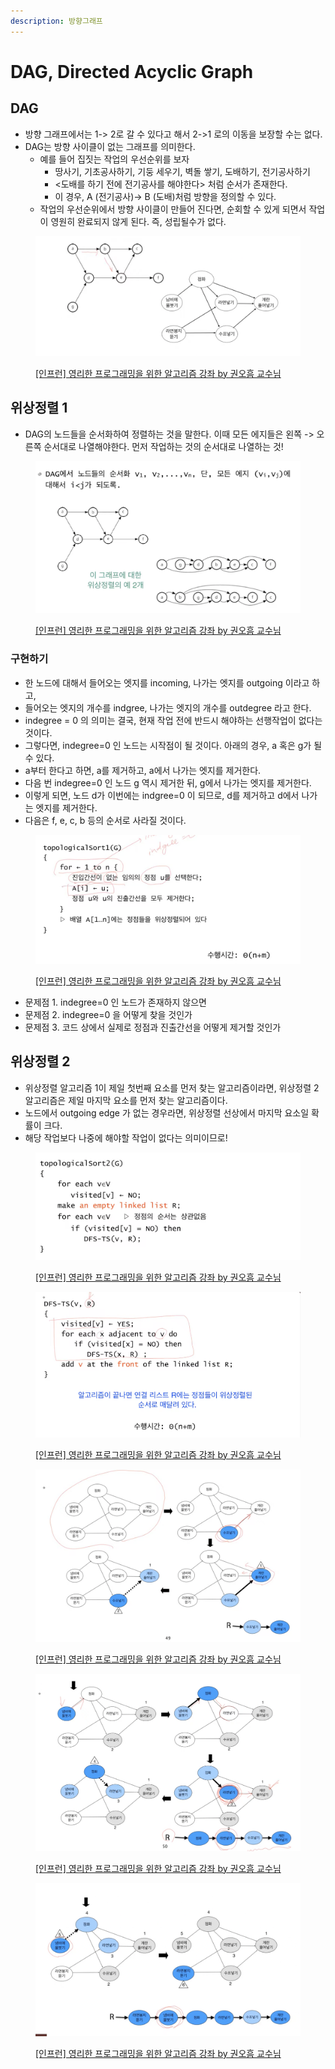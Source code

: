 ```yaml
---
description: 방향그래프
---
```


# DAG, Directed Acyclic Graph

## DAG&#x20;

* 방향 그래프에서는 1-> 2로 갈 수 있다고 해서 2->1 로의 이동을 보장할 수는 없다.
* DAG는 방향 사이클이 없는 그래프를 의미한다.&#x20;
  * 예를 들어 집짓는 작업의 우선순위를 보자
    * 땅사기, 기초공사하기, 기둥 세우기, 벽돌 쌓기, 도배하기, 전기공사하기
    * <도배를 하기 전에 전기공사를 해야한다> 처럼 순서가 존재한다.&#x20;
    * 이 경우, A (전기공사)-> B (도배)처럼 방향을 정의할 수 있다.
  * 작업의 우선순위에서 방향 사이클이 만들어 진다면, 순회할 수 있게 되면서 작업이 영원히 완료되지 않게 된다. 즉, 성립될수가 없다.  &#x20;

<figure><img src="../../../.gitbook/assets/image (31).png" alt=""><figcaption><p><a href="https://www.inflearn.com/course/%EC%95%8C%EA%B3%A0%EB%A6%AC%EC%A6%98-%EA%B0%95%EC%A2%8C">[인프런] 영리한 프로그래밍을 위한 알고리즘 강좌 by 권오흠 교수님</a></p></figcaption></figure>



## 위상정렬 1

* DAG의 노드들을 순서화하여 정렬하는 것을 말한다. 이때 모든 에지들은 왼쪽 -> 오른쪽 순서대로 나열해야한다. 먼저 작업하는 것의 순서대로 나열하는 것!&#x20;

<figure><img src="../../../.gitbook/assets/image (35).png" alt=""><figcaption><p><a href="https://www.inflearn.com/course/%EC%95%8C%EA%B3%A0%EB%A6%AC%EC%A6%98-%EA%B0%95%EC%A2%8C">[인프런] 영리한 프로그래밍을 위한 알고리즘 강좌 by 권오흠 교수님</a></p></figcaption></figure>

### 구현하기

* 한 노드에 대해서 들어오는 엣지를 incoming, 나가는 엣지를 outgoing 이라고 하고,&#x20;
* 들어오는 엣지의 개수를 indgree, 나가는 엣지의 개수를 outdegree 라고 한다.&#x20;
* indegree = 0 의 의미는 결국, 현재 작업 전에 반드시 해야하는 선행작업이 없다는 것이다.&#x20;
* 그렇다면, indegree=0 인 노드는 시작점이 될 것이다. 아래의 경우, a 혹은 g가 될 수 있다.&#x20;
* a부터 한다고 하면, a를 제거하고, a에서 나가는 엣지를 제거한다.&#x20;
* 다음 번 indegree=0 인 노드 g 역시 제거한 뒤, g에서 나가는 엣지를 제거한다.&#x20;
* 이렇게 되면, 노드 d가 이번에는 indgree=0 이 되므로, d를 제거하고 d에서 나가는 엣지를 제거한다.&#x20;
* 다음은 f, e, c, b 등의 순서로 사라질 것이다.&#x20;

<figure><img src="../../../.gitbook/assets/image (14) (3).png" alt=""><figcaption><p><a href="https://www.inflearn.com/course/%EC%95%8C%EA%B3%A0%EB%A6%AC%EC%A6%98-%EA%B0%95%EC%A2%8C">[인프런] 영리한 프로그래밍을 위한 알고리즘 강좌 by 권오흠 교수님</a></p></figcaption></figure>

* 문제점 1. indegree=0 인 노드가 존재하지 않으면
* 문제점 2. indegree=0 을 어떻게 찾을 것인가
* 문제점 3. 코드 상에서 실제로 정점과 진출간선을 어떻게 제거할 것인가



## 위상정렬 2

* 위상정렬 알고리즘 1이 제일 첫번째 요소를 먼저 찾는 알고리즘이라면, 위상정렬 2 알고리즘은 제일 마지막 요소를 먼저 찾는 알고리즘이다.&#x20;
* 노드에서 outgoing edge 가 없는 경우라면, 위상정렬 선상에서 마지막 요소일 확률이 크다.&#x20;
* 해당 작업보다 나중에 해야할 작업이 없다는 의미이므로!&#x20;

<figure><img src="../../../.gitbook/assets/image (4) (5).png" alt=""><figcaption><p><a href="https://www.inflearn.com/course/%EC%95%8C%EA%B3%A0%EB%A6%AC%EC%A6%98-%EA%B0%95%EC%A2%8C">[인프런] 영리한 프로그래밍을 위한 알고리즘 강좌 by 권오흠 교수님</a></p></figcaption></figure>

<figure><img src="../../../.gitbook/assets/image (42).png" alt=""><figcaption><p><a href="https://www.inflearn.com/course/%EC%95%8C%EA%B3%A0%EB%A6%AC%EC%A6%98-%EA%B0%95%EC%A2%8C">[인프런] 영리한 프로그래밍을 위한 알고리즘 강좌 by 권오흠 교수님</a></p></figcaption></figure>

<figure><img src="../../../.gitbook/assets/image (8) (8).png" alt=""><figcaption><p><a href="https://www.inflearn.com/course/%EC%95%8C%EA%B3%A0%EB%A6%AC%EC%A6%98-%EA%B0%95%EC%A2%8C">[인프런] 영리한 프로그래밍을 위한 알고리즘 강좌 by 권오흠 교수님</a></p></figcaption></figure>

<figure><img src="../../../.gitbook/assets/image (29) (2).png" alt=""><figcaption><p><a href="https://www.inflearn.com/course/%EC%95%8C%EA%B3%A0%EB%A6%AC%EC%A6%98-%EA%B0%95%EC%A2%8C">[인프런] 영리한 프로그래밍을 위한 알고리즘 강좌 by 권오흠 교수님</a></p></figcaption></figure>

<figure><img src="../../../.gitbook/assets/image (21) (2).png" alt=""><figcaption><p><a href="https://www.inflearn.com/course/%EC%95%8C%EA%B3%A0%EB%A6%AC%EC%A6%98-%EA%B0%95%EC%A2%8C">[인프런] 영리한 프로그래밍을 위한 알고리즘 강좌 by 권오흠 교수님</a></p></figcaption></figure>

